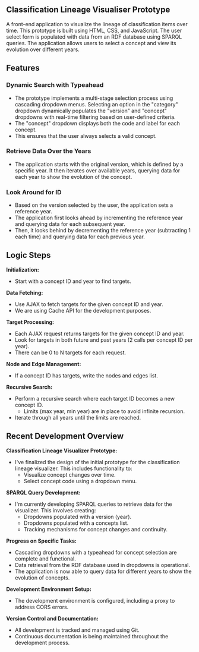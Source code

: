 ## Classification Lineage Visualiser Prototype
A front-end application to visualize the lineage of classification items over time. This prototype is built using HTML, CSS, and JavaScript. The user select form is populated with data from an RDF database using SPARQL queries. The application allows users to select a concept and view its evolution over different years.

## Features
### Dynamic Search with Typeahead
- The prototype implements a multi-stage selection process using cascading dropdown menus. Selecting an option in the "category" dropdown dynamically populates the "version" and "concept" dropdowns with real-time filtering based on user-defined criteria.
- The "concept" dropdown displays both the code and label for each concept.
- This ensures that the user always selects a valid concept.
### Retrieve Data Over the Years
- The application starts with the original version, which is defined by a specific year. It then iterates over available years, querying data for each year to show the evolution of the concept.
### Look Around for ID
- Based on the version selected by the user, the application sets a reference year.
- The application first looks ahead by incrementing the reference year and querying data for each subsequent year.
- Then, it looks behind by decrementing the reference year (subtracting 1 each time) and querying data for each previous year.

## Logic Steps

**Initialization:**

* Start with a concept ID and year to find targets.

**Data Fetching:**

* Use AJAX to fetch targets for the given concept ID and year.
* We are using Cache API for the development purposes.

**Target Processing:**

* Each AJAX request returns targets for the given concept ID and year.
* Look for targets in both future and past years (2 calls per concept ID per year).
* There can be 0 to N targets for each request.

**Node and Edge Management:**

* If a concept ID has targets, write the nodes and edges list.

**Recursive Search:**

* Perform a recursive search where each target ID becomes a new concept ID.
    * Limits (max year, min year) are in place to avoid infinite recursion.
* Iterate through all years until the limits are reached.


## Recent Development Overview

**Classification Lineage Visualizer Prototype:**

* I've finalized the design of the initial prototype for the classification lineage visualizer. This includes functionality to:
    * Visualize concept changes over time.
    * Select concept code using a dropdown menu.

**SPARQL Query Development:**

* I'm currently developing SPARQL queries to retrieve data for the visualizer. This involves creating:
    * Dropdowns populated with a version (year).
    * Dropdowns populated with a concepts list.
    * Tracking mechanisms for concept changes and continuity.

**Progress on Specific Tasks:**

* Cascading dropdowns with a typeahead for concept selection are complete and functional. 
* Data retrieval from the RDF database used in dropdowns is operational.
* The application is now able to query data for different years to show the evolution of concepts.

**Development Environment Setup:**

* The development environment is configured, including a proxy to address CORS errors.

**Version Control and Documentation:**

* All development is tracked and managed using Git.
* Continuous documentation is being maintained throughout the development process.

